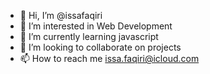 - 👋 Hi, I’m @issafaqiri
- 👀 I’m interested in Web Development
- 🌱 I’m currently learning javascript
- 💞️ I’m looking to collaborate on projects
- 📫 How to reach me issa.faqiri@icloud.com

<!---
issafaqiri/issafaqiri is a ✨ special ✨ repository because its `README.md` (this file) appears on your GitHub profile.
You can click the Preview link to take a look at your changes.
--->
